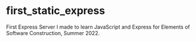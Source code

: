 # first_static_express

First Express Server I made to learn JavaScript and Express for Elements of Software Construction, Summer 2022.
